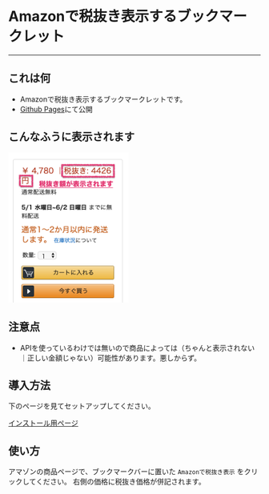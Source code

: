 # Amazonで税抜き表示するブックマークレット

----

## これは何

* Amazonで税抜き表示するブックマークレットです。
* [Github Pages](https://equinox79.github.io/amazon-de-zeinuki-bookmarklet/)にて公開

## こんなふうに表示されます

<img src="misc/pict/sc1.png" width="240px" />

## 注意点

* APIを使っているわけでは無いので商品によっては（ちゃんと表示されない｜正しい金額じゃない）可能性があります。悪しからず。

## 導入方法

下のページを見てセットアップしてください。

[インストール用ページ](misc/install.html)

## 使い方

アマゾンの商品ページで、ブックマークバーに置いた `Amazonで税抜き表示` をクリックしてください。
右側の価格に税抜き価格が併記されます。

